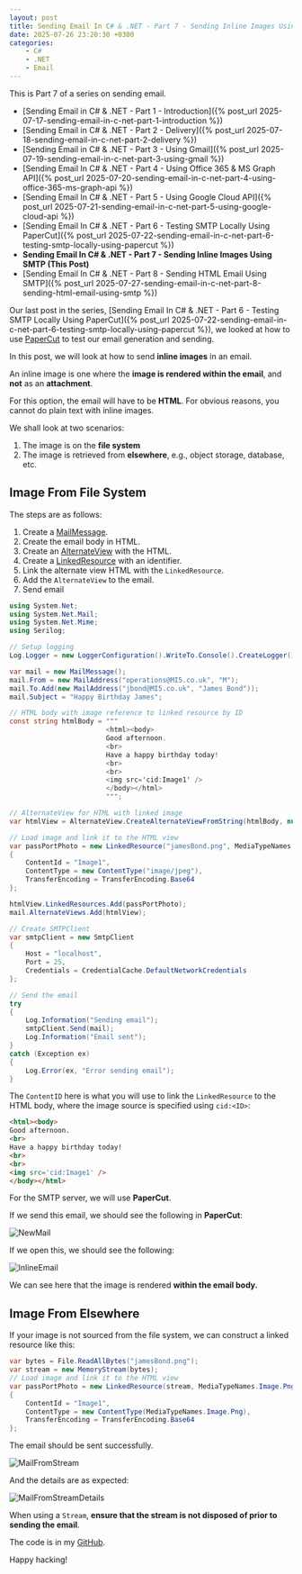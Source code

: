 ```yaml
---
layout: post
title: Sending Email In C# & .NET - Part 7 - Sending Inline Images Using SMTP
date: 2025-07-26 23:20:30 +0300
categories:
    - C#
    - .NET
    - Email
---
```


This is Part 7 of a series on sending email.

- [Sending Email in C# & .NET  - Part 1 - Introduction]({% post_url 2025-07-17-sending-email-in-c-net-part-1-introduction %})
- [Sending Email in C# & .NET - Part 2 - Delivery]({% post_url 2025-07-18-sending-email-in-c-net-part-2-delivery %})
- [Sending Email in C# & .NET - Part 3 - Using Gmail]({% post_url 2025-07-19-sending-email-in-c-net-part-3-using-gmail %})
- [Sending Email In C# & .NET - Part 4 - Using Office 365 & MS Graph API]({% post_url 2025-07-20-sending-email-in-c-net-part-4-using-office-365-ms-graph-api %})
- [Sending Email In C# & .NET - Part 5 - Using Google Cloud API]({% post_url 2025-07-21-sending-email-in-c-net-part-5-using-google-cloud-api %})
- [Sending Email In C# & .NET - Part 6 - Testing SMTP Locally  Using PaperCut]({% post_url 2025-07-22-sending-email-in-c-net-part-6-testing-smtp-locally-using-papercut %})
- **Sending Email In C# & .NET - Part 7 - Sending Inline Images Using SMTP (This Post)**
- [Sending Email In C# & .NET - Part 8 - Sending HTML Email Using SMTP]({% post_url 2025-07-27-sending-email-in-c-net-part-8-sending-html-email-using-smtp %})

Our last post in the series, [Sending Email In C# & .NET - Part 6 - Testing SMTP Locally Using PaperCut]({% post_url 2025-07-22-sending-email-in-c-net-part-6-testing-smtp-locally-using-papercut %}), we looked at how to use [PaperCut](https://github.com/ChangemakerStudios/Papercut-SMTP) to test our email generation and sending.

In this post, we will look at how to send **inline images** in an email.

An inline image is one where the **image is rendered within the email**, and **not** as an **attachment**.

For this option, the email will have to be **HTML**. For obvious reasons, you cannot do plain text with inline images.

We shall look at two scenarios:

1. The image is on the **file system**
2. The image is retrieved from **elsewhere**, e.g., object storage, database, etc.

## Image From File System

The steps are as follows:

1. Create a [MailMessage](https://learn.microsoft.com/en-us/dotnet/api/system.net.mail.mailmessage?view=net-9.0).
2. Create the email body in HTML.
3. Create an [AlternateView](https://learn.microsoft.com/en-us/dotnet/api/system.net.mail.alternateview?view=net-9.0) with the HTML.
4. Create a [LinkedResource](https://learn.microsoft.com/en-us/dotnet/api/system.net.mail.linkedresource?view=net-9.0) with an identifier.
5. Link the alternate view HTML with the `LinkedResource`.
6. Add the `AlternateView` to the email.
7. Send email

```c#
using System.Net;
using System.Net.Mail;
using System.Net.Mime;
using Serilog;

// Setup logging
Log.Logger = new LoggerConfiguration().WriteTo.Console().CreateLogger();

var mail = new MailMessage();
mail.From = new MailAddress("operations@MI5.co.uk", "M");
mail.To.Add(new MailAddress("jbond@MI5.co.uk", "James Bond"));
mail.Subject = "Happy Birthday James";

// HTML body with image reference to linked resource by ID
const string htmlBody = """
                        <html><body>
                        Good afternoon.
                        <br>
                        Have a happy birthday today!
                        <br>
                        <br>
                        <img src='cid:Image1' />
                        </body></html>
                        """;

// AlternateView for HTML with linked image
var htmlView = AlternateView.CreateAlternateViewFromString(htmlBody, null, MediaTypeNames.Text.Html);

// Load image and link it to the HTML view
var passPortPhoto = new LinkedResource("jamesBond.png", MediaTypeNames.Image.Jpeg)
{
    ContentId = "Image1",
    ContentType = new ContentType("image/jpeg"),
    TransferEncoding = TransferEncoding.Base64
};

htmlView.LinkedResources.Add(passPortPhoto);
mail.AlternateViews.Add(htmlView);

// Create SMTPClient
var smtpClient = new SmtpClient
{
    Host = "localhost",
    Port = 25,
    Credentials = CredentialCache.DefaultNetworkCredentials
};

// Send the email
try
{
    Log.Information("Sending email");
    smtpClient.Send(mail);
    Log.Information("Email sent");
}
catch (Exception ex)
{
    Log.Error(ex, "Error sending email");
}
```

The `ContentID` here is what you will use to link the `LinkedResource` to the HTML body, where the image source is specified using `cid:<ID>`:

```html
<html><body>
Good afternoon.
<br>
Have a happy birthday today!
<br>
<br>
<img src='cid:Image1' />
</body></html>
```



For the SMTP server, we will use **PaperCut**.

If we send this email, we should see the following in **PaperCut**:

![NewMail](../images/2025/07/NewMail.png)

If we open this, we should see the following:

![InlineEmail](../images/2025/07/InlineEmail.png)

We can see here that the image is rendered **within the email body.**

## Image From Elsewhere

If your image is not sourced from the file system, we can construct a linked resource like this:

```c#
var bytes = File.ReadAllBytes("jamesBond.png");
var stream = new MemoryStream(bytes);
// Load image and link it to the HTML view
var passPortPhoto = new LinkedResource(stream, MediaTypeNames.Image.Png)
{
    ContentId = "Image1",
    ContentType = new ContentType(MediaTypeNames.Image.Png),
    TransferEncoding = TransferEncoding.Base64
};
```

The email should be sent successfully.

![MailFromStream](../images/2025/07/MailFromStream.png)

And the details are as expected:

![MailFromStreamDetails](../images/2025/07/MailFromStreamDetails.png)

When using a `Stream`, **ensure that the stream is not disposed of prior to sending the email**.

The code is in my [GitHub](https://github.com/conradakunga/BlogCode/tree/master/2025-07-26%20-%20Inline%20Email).

Happy hacking!
